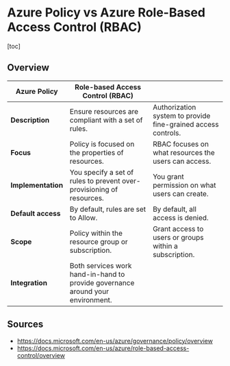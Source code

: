# Azure Policy vs Azure Role-Based Access Control (RBAC)

[toc]

## Overview

| **Azure Policy**   | **Role-based Access Control (RBAC)**                         |                                                              |
| ------------------ | ------------------------------------------------------------ | ------------------------------------------------------------ |
| **Description**    | Ensure resources are compliant with a set of rules.          | Authorization system to provide fine-grained access controls. |
| **Focus**          | Policy is focused on the properties of resources.            | RBAC focuses on what resources the users can access.         |
| **Implementation** | You specify a set of rules to prevent over-provisioning of resources. | You grant permission on what users can create.               |
| **Default access** | By default, rules are set to Allow.                          | By default, all access is denied.                            |
| **Scope**          | Policy within the resource group or subscription.            | Grant access to users or groups within a subscription.       |
| **Integration**    | Both services work hand-in-hand to provide governance around your environment. |                                                              |

## Sources 

- https://docs.microsoft.com/en-us/azure/governance/policy/overview   
- https://docs.microsoft.com/en-us/azure/role-based-access-control/overview
